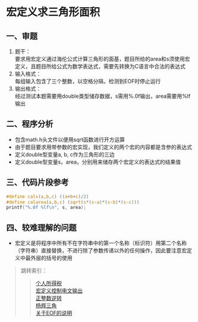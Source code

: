 # 宏定义求三角形面积

## 一、审题

1. 题干：  
    要求用宏定义通过海伦公式计算三角形的面基，题目所给的area和s须使用宏定义，且题目所给公式为数学表达式，需要先转换为C语言中合法的表达式
2. 输入格式：  
    每组输入包含了三个整数，以空格分隔，检测到EOF时停止运行
3. 输出格式：  
    经过测试本题需要用double类型储存数据，s需用%.0f输出，area需要用%lf输出

## 二、程序分析

+ 包含math.h头文件以便用sqrt函数进行开方运算
+ 由于题目要求用带参数的宏实现，我们定义的两个宏的内容都是含参的表达式
+ 定义double型变量a, b, c作为三角形的三边
+ 定义double型变量s，area，分别用来储存两个宏定义的表达式的结果值

## 三、代码片段参考

```C
#define cals(a,b,c) ((a+b+c)/2)
#define calarea(a,b,c) (sqrt(s*(s-a)*(s-b)*(s-c)))
printf("%.0f %lf\n", s, area);
```

## 四、较难理解的问题

+ 宏定义是将程序中所有不在字符串中的第一个名称（标识符）用第二个名称（字符串）直接替换，不进行除了参数传递以外的任何操作，因此要注意宏定义中最外层的括号的使用

> 跳转索引：  
> > [个人所得税](./个人所得税.md)  
> > [宏定义控制电文输出](./宏定义控制电文输出,md)  
> > [正整数逆转](./正整数逆转,md)  
> > [杨辉三角](./杨辉三角.md)  
> > [关于EOF的说明](./关于EOF,md)  